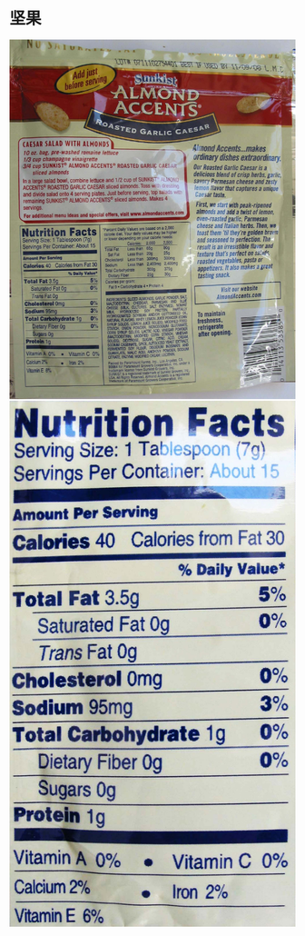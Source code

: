 # 坚果

![Sunkist_AlmondAccents](/images/附录-食品/坚果/Sunkist_AlmondAccents.jpg)
![Sunkist_AlmondAccents_营养标签](/images/附录-食品/坚果/Sunkist_AlmondAccents_营养标签.jpg)
